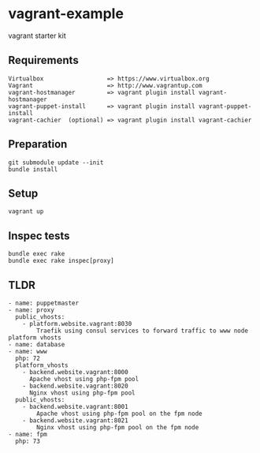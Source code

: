 #  vagrant-example

vagrant starter kit 

## Requirements
    Virtualbox                  => https://www.virtualbox.org
    Vagrant                     => http://www.vagrantup.com
    vagrant-hostmanager         => vagrant plugin install vagrant-hostmanager
    vagrant-puppet-install      => vagrant plugin install vagrant-puppet-install
    vagrant-cachier  (optional) => vagrant plugin install vagrant-cachier
    
## Preparation

    git submodule update --init
    bundle install
    
## Setup

    vagrant up

## Inspec tests

    bundle exec rake
    bundle exec rake inspec[proxy] 

## TLDR
    
    - name: puppetmaster
    - name: proxy
      public_vhosts:
        - platform.website.vagrant:8030
            Traefik using consul services to forward traffic to www node platform vhosts
    - name: database
    - name: www
      php: 72
      platform_vhosts
        - backend.website.vagrant:8000
          Apache vhost using php-fpm pool
        - backend.website.vagrant:8020
          Nginx vhost using php-fpm pool
      public_vhosts:
        - backend.website.vagrant:8001
            Apache vhost using php-fpm pool on the fpm node
        - backend.website.vagrant:8021
            Nginx vhost using php-fpm pool on the fpm node
    - name: fpm
      php: 73
